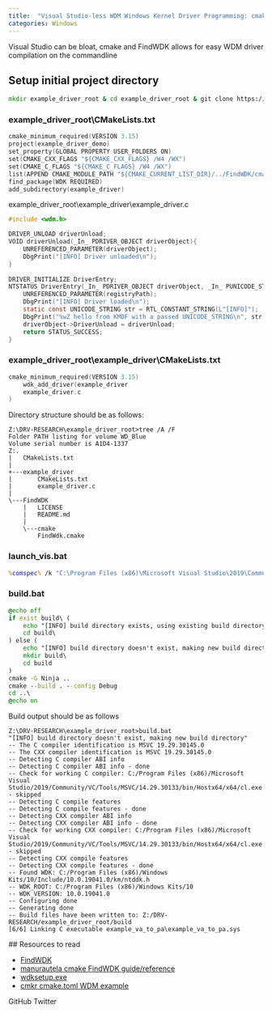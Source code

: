 ```yaml
---
title:  "Visual Studio-less WDM Windows Kernel Driver Programming: cmake and FindWDK"
categories: Windows
---
```


Visual Studio can be bloat, cmake and FindWDK allows for easy WDM driver compilation on the commandline



## Setup initial project directory
```bat
mkdir example_driver_root & cd example_driver_root & git clone https://github.com/SergiusTheBest/FindWDK.git & mkdir example_driver
```


### example_driver_root\CMakeLists.txt
```c
cmake_minimum_required(VERSION 3.15)
project(example_driver_demo)
set_property(GLOBAL PROPERTY USER_FOLDERS ON)
set(CMAKE_CXX_FLAGS "${CMAKE_CXX_FLAGS} /W4 /WX")
set(CMAKE_C_FLAGS "${CMAKE_C_FLAGS} /W4 /WX")
list(APPEND CMAKE_MODULE_PATH "${CMAKE_CURRENT_LIST_DIR}/../FindWDK/cmake")
find_package(WDK REQUIRED)
add_subdirectory(example_driver)
```

example_driver_root\example_driver\example_driver.c
```c
#include <wdm.h>

DRIVER_UNLOAD driverUnload;
VOID driverUnload(_In_ PDRIVER_OBJECT driverObject){
    UNREFERENCED_PARAMETER(driverObject);
    DbgPrint("[INFO] Driver unloaded\n");
}
                        
DRIVER_INITIALIZE DriverEntry;
NTSTATUS DriverEntry(_In_ PDRIVER_OBJECT driverObject, _In_ PUNICODE_STRING registryPath){
    UNREFERENCED_PARAMETER(registryPath);
    DbgPrint("[INFO] Driver loaded\n");
    static const UNICODE_STRING str = RTL_CONSTANT_STRING(L"[INFO]");
    DbgPrint("%wZ hello from KMDF with a passed UNICODE_STRING\n", str);
    driverObject->DriverUnload = driverUnload;
    return STATUS_SUCCESS;
}
```


### example_driver_root\example_driver\CMakeLists.txt
```c
cmake_minimum_required(VERSION 3.15)
    wdk_add_driver(example_driver
    example_driver.c
)
```

Directory structure should be as follows:
```
Z:\DRV-RESEARCH\example_driver_root>tree /A /F
Folder PATH listing for volume WD_Blue
Volume serial number is A1D4-1337
Z:.
|   CMakeLists.txt
|
+---example_driver
|       CMakeLists.txt
|       example_driver.c
|
\---FindWDK
    |   LICENSE
    |   README.md
    |
    \---cmake
        FindWdk.cmake
```


### launch_vis.bat
```bat
%comspec% /k "C:\Program Files (x86)\Microsoft Visual Studio\2019\Community\VC\Auxiliary\Build\vcvars64.bat"
```


### build.bat
```bat
@echo off
if exist build\ (
    echo "[INFO] build directory exists, using existing build directory"
    cd build\
) else (
    echo "[INFO] build directory doesn't exist, making new build directory"
    mkdir build\
    cd build
)
cmake -G Ninja ..
cmake --build . --config Debug
cd ..\
@echo on
```

Build output should be as follows
```
Z:\DRV-RESEARCH\example_driver_root>build.bat
"[INFO] build directory doesn't exist, making new build directory"
-- The C compiler identification is MSVC 19.29.30145.0
-- The CXX compiler identification is MSVC 19.29.30145.0
-- Detecting C compiler ABI info
-- Detecting C compiler ABI info - done
-- Check for working C compiler: C:/Program Files (x86)/Microsoft Visual Studio/2019/Community/VC/Tools/MSVC/14.29.30133/bin/Hostx64/x64/cl.exe - skipped
-- Detecting C compile features
-- Detecting C compile features - done
-- Detecting CXX compiler ABI info
-- Detecting CXX compiler ABI info - done
-- Check for working CXX compiler: C:/Program Files (x86)/Microsoft Visual Studio/2019/Community/VC/Tools/MSVC/14.29.30133/bin/Hostx64/x64/cl.exe - skipped
-- Detecting CXX compile features
-- Detecting CXX compile features - done
-- Found WDK: C:/Program Files (x86)/Windows Kits/10/Include/10.0.19041.0/km/ntddk.h
-- WDK_ROOT: C:/Program Files (x86)/Windows Kits/10
-- WDK_VERSION: 10.0.19041.0
-- Configuring done
-- Generating done
-- Build files have been written to: Z:/DRV-RESEARCH/example_driver_root/build
[6/6] Linking C executable example_va_to_pa\example_va_to_pa.sys
```


## Resources to read

- [FindWDK](https://github.com/SergiusTheBest/FindWDK)
- [manurautela cmake FindWDK guide/reference](https://manurautela.github.io/driver,/wdk,/cmake,/build,/windows/building-windows-driver-with-cmake-and-wdk-cmdline/)
- [wdksetup.exe](https://go.microsoft.com/fwlink/?linkid=2128854)
- [cmkr cmake.toml WDM example](https://github.com/build-cpp/cmkr/blob/bcbc9d2b20827322b4248772156f347356e62514/tests/driver/cmake.toml)

GitHub Twitter
